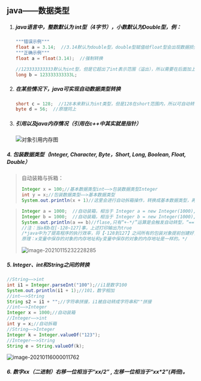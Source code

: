##   java——数据类型

1. ##### java语言中，整数默认为 ***int型***（4字节），小数默认为***Double*型**，例：

   ```java
   """错误示例"""
   float a = 3.14;  //3.14默认为double型，double型赋值给float型会出现数据损失，因此报错
   """正确示例"""
   float a = float(3.14);  //强制转换
   
   //123333333333默认为int型，但是它超出了int表示范围（溢出），所以需要在后面加上L，告诉系统它是long
   long b = 123333333333L; 
   ```

2. ##### 在某些情况下，java可实现自动数据类型转换

   ```java
   short c = 128;  //128本来默认为int类型，但是128在short范围内，所以可自动转换
   byte d = 56;  //原理同上
   ```

3. ##### 引用以及java内存情况（引用在c++中其实就是指针）

   ![对象引用内存图](/Users/jackiez/学海/Java开发笔记/picture/对象引用内存图.png)
   

##### 4. 包装数据类型（Integer, Character, Byte，Short, Long, Boolean, Float, Double）

> 自动装箱与拆箱：
>
> ```java
> Integer x = 100;//基本数据类型int——>包装数据类型Integer
> int y = x;//包装数据类型——>基本数据类型
> System.out.println(x + 1)//这里会进行自动拆箱操作，转换成基本数据类型，再加1
> ```

> ```java
> Integer a = 1000;  //自动装箱，相当于 Integer a = new Integer(1000),a是个引用，指向对应对象的内存地址
> Integer b = 1000;  //自动装箱，相当于 Integer b = new Integer(1000),b是个引用，指向对应对象的内存地址
> System.out.println(a == b)//flase,只有“+-*/”运算是会触发自动转型，“==”不会自动转型，所以此时比较的是两个对象的内存地址
> //注：当a和b在[-128~127]事，上述打印输出为true
> /*java中为了提高程序的执行效率，将【-128到127】之间所有的包装对象提前创建好，放到了一个方法区的“整数型常量池”当中了，目的是只要用这个区间的数据不需要再new了，直接从整数型常量池当中取出来。
> 原理：x变量中保存的对象的内存地址和y变量中保存的对象的内存地址是一样的。*/
> ```
>
> ![image-20210115232228285](/Users/jackiez/学海/Java开发笔记/picture/包装类的内存空间.png)

##### 5. Integer、int和String之间的转换

```java
//String——>int
int i1 = Integer.parseInt("100");//i1是数字100
System.out.println(i1 + 1);//101，数字相加
//int——>String
String s2 = i1 + "";//字符串拼接，i1被自动转成字符串和""拼接
//int——>Integer
Integer x = 1000;//自动装箱
//Integer——>int
int y = x;//自动拆箱
//String——>Integer
Integer k = Integer.valueOf("123");
//Integer——>String
String e = String.valueOf(k);
```

![image-20210116000011762](/Users/jackiez/学海/Java开发笔记/picture/Integer和int和String的转换关系.png)

##### 6. 数字xx（二进制）右移一位相当于“xx/2” , 左移一位相当于“xx*2”(两倍)。